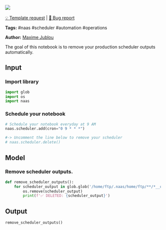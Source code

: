 <a href="https://app.naas.ai/user-redirect/naas/downloader?url=https://raw.githubusercontent.com/jupyter-naas/awesome-notebooks/master/Naas/Naas_Remove_Scheduler_Outputs.ipynb" target="_parent"><img src="https://naasai-public.s3.eu-west-3.amazonaws.com/open_in_naas.svg"/></a><br><br><a href="https://github.com/jupyter-naas/awesome-notebooks/issues/new?assignees=&labels=&template=template-request.md&title=Tool+-+Action+of+the+notebook+">💡 Template request</a> | <a href="https://github.com/jupyter-naas/awesome-notebooks/issues/new?assignees=&labels=&template=bug_report.md&title=Naas+-+Remove+Scheduler+Outputs:+Error+short+description">🚨 Bug report</a>

**Tags:** #naas #scheduler #automation #operations

**Author:** [Maxime Jublou](https://www.linkedin.com/in/maximejublou)

The goal of this notebook is to remove your production scheduler outputs automatically.

## Input

### Import library


```python
import glob
import os
import naas
```

### Schedule your notebook


```python
# Schedule your notebook everyday at 9 AM
naas.scheduler.add(cron="0 9 * * *")

#-> Uncomment the line below to remove your scheduler
# naas.scheduler.delete()
```

## Model

### Remove scheduler outputs.


```python
def remove_scheduler_outputs():
    for scheduler_output in glob.glob('/home/ftp/.naas/home/ftp/**/*__output_*.ipynb', recursive=True):
        os.remove(scheduler_output)
        print(f'✅ DELETED: {scheduler_output}')
```

## Output


```python
remove_scheduler_outputs()
```
